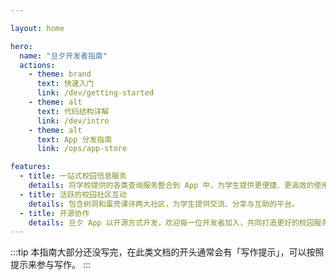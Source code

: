 ```yaml
---

layout: home

hero:
  name: "旦夕开发者指南"
  actions:
    - theme: brand
      text: 快速入门
      link: /dev/getting-started
    - theme: alt
      text: 代码结构详解
      link: /dev/intro
    - theme: alt
      text: App 分发指南
      link: /ops/app-store

features:
  - title: 一站式校园信息服务
    details: 将学校提供的各类查询服务整合到 App 中，为学生提供更便捷、更高效的使用体验。
  - title: 活跃的校园社区互动
    details: 包含树洞和蛋壳课评两大社区，为学生提供交流、分享与互助的平台。
  - title: 开源协作
    details: 旦夕 App 以开源方式开发，欢迎每一位开发者加入，共同打造更好的校园服务。
---
```


:::tip
本指南大部分还没写完，在此类文档的开头通常会有「写作提示」，可以按照提示来参与写作。
:::